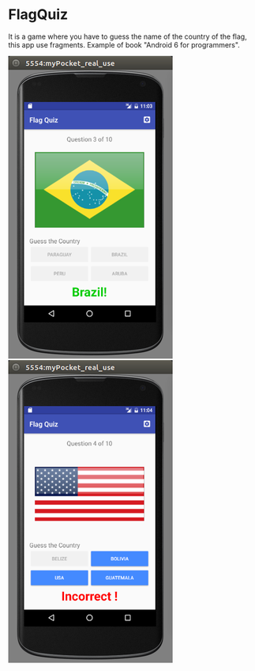 # FlagQuiz

It is a game where you have to guess the name of the country of the flag, this app use fragments.
Example of book "Android 6 for programmers".

![Guess Correct](https://github.com/WallysonNunes/FlagQuiz/blob/master/print/print2.png)
![Guess Incorrect](https://github.com/WallysonNunes/FlagQuiz/blob/master/print/print3.png)
